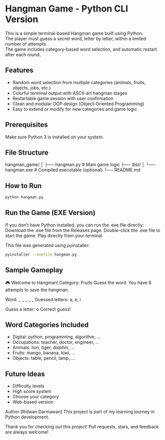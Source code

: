 # Hangman Game - Python CLI Version

This is a simple terminal-based Hangman game built using Python.  
The player must guess a secret word, letter by letter, within a limited number of attempts.  
The game includes category-based word selection, and automatic restart after each round.

## Features

- Random word selection from multiple categories (animals, fruits, objects, jobs, etc.)
- Colorful terminal output with ASCII-art hangman stages
- Restartable game session with user confirmation
- Clean and modular OOP design (Object-Oriented Programming)
- Easy to extend or modify for new categories and game logic

## Prerequisites

Make sure Python 3 is installed on your system.

## File Structure
hangman_game/
│
├── hangman.py      # Main game logic
├── dist/
│   └── hangman.exe # Compiled executable (optional)
└── README.md

## How to Run
```bash
python hangman.py
```

## Run the Game (EXE Version)
If you don't have Python installed, you can run the .exe file directly:
Download the .exe file from the Releases page.
Double-click the .exe file to start the game.
Play directly from your terminal

This file was generated using pyinstaller:

```bash
pyinstaller --onefile hangman.py
```

## Sample Gameplay
🎮 Welcome to Hangman!
Category: Fruits
Guess the word. You have 6 attempts to save the hangman.

Word: _ _ _ _ _
Guessed letters: a, e, i

Guess a letter: o
Correct guess!

## Word Categories Included
- Digital: python, programming, algorithm, ...
- Occupations: teacher, doctor, engineer, ...
- Animals: lion, tiger, dolphin, ...
- Fruits: mango, banana, kiwi, ...
- Objects: table, pencil, lamp, ...

## Future Ideas
- Difficulty levels
- High score system
- Choose your category
- Web-based version

Author
[Ridwan Darmawan]
This project is part of my learning journey in Python development.

Thank you for checking out this project!
Pull requests, stars, and feedback are always welcome!

